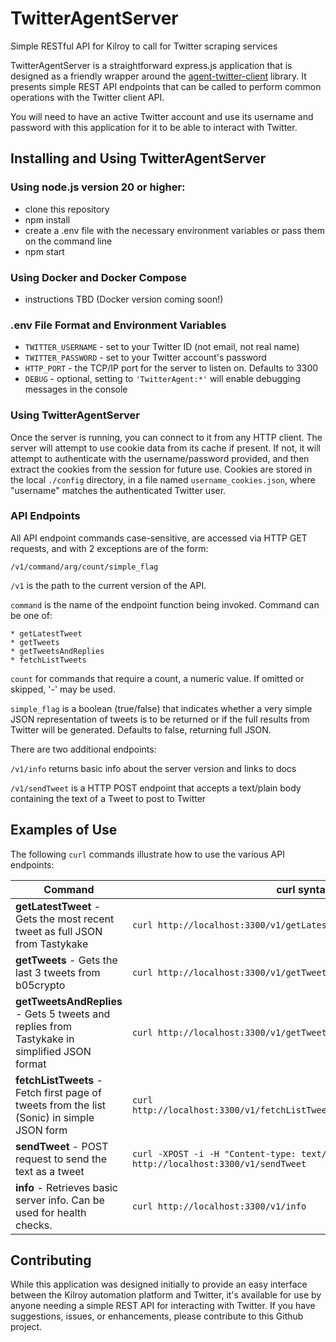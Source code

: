 # TwitterAgentServer
Simple RESTful API for Kilroy to call for Twitter scraping services

TwitterAgentServer is a straightforward express.js application that is designed as a friendly wrapper around the 
[agent-twitter-client](https://github.com/elizaOS/agent-twitter-client) library. It presents simple REST API endpoints
that can be called to perform common operations with the Twitter client API.

You will need to have an active Twitter account and use its username and password with this application for it to be able to 
interact with Twitter.

## Installing and Using TwitterAgentServer

### Using node.js version 20 or higher:
  * clone this repository
  * npm install
  * create a .env file with the necessary environment variables or pass them on the command line
  * npm start

### Using Docker and Docker Compose
  * instructions TBD (Docker version coming soon!)

### .env File Format and Environment Variables
  * ```TWITTER_USERNAME``` - set to your Twitter ID (not email, not real name)
  * ```TWITTER_PASSWORD``` - set to your Twitter account's password
  * ```HTTP_PORT``` - the TCP/IP port for the server to listen on. Defaults to 3300
  * ```DEBUG``` - optional, setting to ```'TwitterAgent:*'``` will enable debugging messages in the console

### Using TwitterAgentServer
Once the server is running, you can connect to it from any HTTP client. The server will attempt to use cookie data from its cache
if present. If not, it will attempt to authenticate with the username/password provided, and then extract the cookies from the 
session for future use. Cookies are stored in the local ```./config``` directory, in a file named ```username_cookies.json```, where
"username" matches the authenticated Twitter user.

### API Endpoints
  All API endpoint commands case-sensitive, are accessed via HTTP GET requests, and with 2 exceptions are of the form:

  ```/v1/command/arg/count/simple_flag```

  ```/v1``` is the path to the current version of the API.

  ```command``` is the name of the endpoint function being invoked. Command can be one of:

    * getLatestTweet
    * getTweets
    * getTweetsAndReplies
    * fetchListTweets

  ```count``` for commands that require a count, a numeric value. If omitted or skipped, '-' may be used.

  ```simple_flag``` is a boolean (true/false) that indicates whether a very simple JSON representation of tweets is to be returned or if the full results from Twitter will be generated. Defaults to false, returning full JSON.

  There are two additional endpoints:

  ```/v1/info``` returns basic info about the server version and links to docs

  ```/v1/sendTweet``` is a HTTP POST endpoint that accepts a text/plain body containing the text of a Tweet to post to Twitter


## Examples of Use

The following ```curl``` commands illustrate how to use the various API endpoints:

| Command | curl syntax |
| -------- | -------- |
| **getLatestTweet** - Gets the most recent tweet as full JSON from Tastykake| ```curl http://localhost:3300/v1/getLatestTweet/Tastykake``` |
| **getTweets** - Gets the last 3 tweets from b05crypto | ```curl http://localhost:3300/v1/getTweets/b05crypto/3``` |
| **getTweetsAndReplies** - Gets 5 tweets and replies from Tastykake in simplified JSON format | ```curl http://localhost:3300/v1/getTweetsAndReplies/Tastykake/5/true``` |
| **fetchListTweets** - Fetch first page of tweets from the list (Sonic) in simple JSON form | ```curl http://localhost:3300/v1/fetchListTweets/1491981766466293761/1/true``` |
| **sendTweet** - POST request to send the text as a tweet | ```curl -XPOST -i -H "Content-type: text/plain" --data "Hello World!" http://localhost:3300/v1/sendTweet``` |
| **info** - Retrieves basic server info. Can be used for health checks.| ```curl http://localhost:3300/v1/info``` |

## Contributing
While this application was designed initially to provide an easy interface between the Kilroy automation platform and Twitter, it's available for use by anyone needing a simple REST API for interacting with Twitter. If you have suggestions, issues, or enhancements, please contribute
to this Github project.